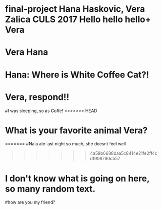 # final-project Hana Haskovic, Vera Zalica CULS 2017 Hello hello hello+ Vera
# Vera Hana

# Hana: Where is White Coffee Cat?!
# Vera, respond!!
#I was sleeping, so as Coffe!
<<<<<<< HEAD

# What is your favorite animal Vera?
=======
#Nala ate last night so much, she doesnt feel well
>>>>>>> 4a59b0688daa5c8414e21fe2ff4cdf908760db57

# I don't know what is going on here, so many random text.
#how are you my friend?
